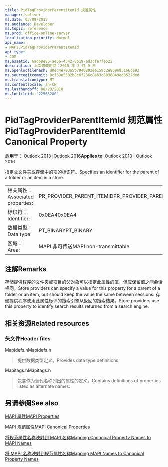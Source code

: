 ```yaml
---
title: PidTagProviderParentItemId 规范属性
manager: soliver
ms.date: 03/09/2015
ms.audience: Developer
ms.topic: reference
ms.prod: office-online-server
localization_priority: Normal
api_name:
- MAPI.PidTagProviderParentItemId
api_type:
- COM
ms.assetid: 6adb8e85-ae56-4542-8b19-ed3cfe7fe522
description: 上次修改时间：2015 年 3 月 9 日
ms.openlocfilehash: d0ec4e793a5b7940802ee159c2e869695166ce93
ms.sourcegitcommit: 0cf39e5382b8c6f236c8a63c6036849ed3527ded
ms.translationtype: MT
ms.contentlocale: zh-CN
ms.lasthandoff: 08/23/2018
ms.locfileid: "22563280"
---
```

# <a name="pidtagproviderparentitemid-canonical-property"></a><span data-ttu-id="d4b25-103">PidTagProviderParentItemId 规范属性</span><span class="sxs-lookup"><span data-stu-id="d4b25-103">PidTagProviderParentItemId Canonical Property</span></span>

  
  
<span data-ttu-id="d4b25-104">**适用于**： Outlook 2013 |Outlook 2016</span><span class="sxs-lookup"><span data-stu-id="d4b25-104">**Applies to**: Outlook 2013 | Outlook 2016</span></span> 
  
<span data-ttu-id="d4b25-105">指定父文件夹或存储中的项的标识符。</span><span class="sxs-lookup"><span data-stu-id="d4b25-105">Specifies an identifier for the parent of a folder or an item in a store.</span></span>
  
|||
|:-----|:-----|
|<span data-ttu-id="d4b25-106">相关属性：</span><span class="sxs-lookup"><span data-stu-id="d4b25-106">Associated properties:</span></span>  <br/> |<span data-ttu-id="d4b25-107">PR_PROVIDER_PARENT_ITEMID</span><span class="sxs-lookup"><span data-stu-id="d4b25-107">PR_PROVIDER_PARENT_ITEMID</span></span>  <br/> |
|<span data-ttu-id="d4b25-108">标识符：</span><span class="sxs-lookup"><span data-stu-id="d4b25-108">Identifier:</span></span>  <br/> |<span data-ttu-id="d4b25-109">0x0EA4</span><span class="sxs-lookup"><span data-stu-id="d4b25-109">0x0EA4</span></span>  <br/> |
|<span data-ttu-id="d4b25-110">数据类型：</span><span class="sxs-lookup"><span data-stu-id="d4b25-110">Data type:</span></span>  <br/> |<span data-ttu-id="d4b25-111">PT_BINARY</span><span class="sxs-lookup"><span data-stu-id="d4b25-111">PT_BINARY</span></span>  <br/> |
|<span data-ttu-id="d4b25-112">区域：</span><span class="sxs-lookup"><span data-stu-id="d4b25-112">Area:</span></span>  <br/> |<span data-ttu-id="d4b25-113">MAPI 非可传送</span><span class="sxs-lookup"><span data-stu-id="d4b25-113">MAPI non-transmittable</span></span>  <br/> |
   
## <a name="remarks"></a><span data-ttu-id="d4b25-114">注解</span><span class="sxs-lookup"><span data-stu-id="d4b25-114">Remarks</span></span>

<span data-ttu-id="d4b25-115">存储提供程序的文件夹或项目的父对象可以指定此属性的值，但应保留值之间会话相同。</span><span class="sxs-lookup"><span data-stu-id="d4b25-115">Store providers can specify a value for this property for a parent of a folder or an item, but should keep the value the same between sessions.</span></span> <span data-ttu-id="d4b25-116">存储提供程序使用此属性标识的搜索引擎从返回的搜索结果。</span><span class="sxs-lookup"><span data-stu-id="d4b25-116">Store providers use this property to identify search results returned from a search engine.</span></span>
  
## <a name="related-resources"></a><span data-ttu-id="d4b25-117">相关资源</span><span class="sxs-lookup"><span data-stu-id="d4b25-117">Related resources</span></span>

### <a name="header-files"></a><span data-ttu-id="d4b25-118">头文件</span><span class="sxs-lookup"><span data-stu-id="d4b25-118">Header files</span></span>

<span data-ttu-id="d4b25-119">Mapidefs.h</span><span class="sxs-lookup"><span data-stu-id="d4b25-119">Mapidefs.h</span></span>
  
> <span data-ttu-id="d4b25-120">提供数据类型定义。</span><span class="sxs-lookup"><span data-stu-id="d4b25-120">Provides data type definitions.</span></span>
    
<span data-ttu-id="d4b25-121">Mapitags.h</span><span class="sxs-lookup"><span data-stu-id="d4b25-121">Mapitags.h</span></span>
  
> <span data-ttu-id="d4b25-122">包含作为替代名称列出的属性的定义。</span><span class="sxs-lookup"><span data-stu-id="d4b25-122">Contains definitions of properties listed as alternate names.</span></span>
    
## <a name="see-also"></a><span data-ttu-id="d4b25-123">另请参阅</span><span class="sxs-lookup"><span data-stu-id="d4b25-123">See also</span></span>



[<span data-ttu-id="d4b25-124">MAPI 属性</span><span class="sxs-lookup"><span data-stu-id="d4b25-124">MAPI Properties</span></span>](mapi-properties.md)
  
[<span data-ttu-id="d4b25-125">MAPI 规范属性</span><span class="sxs-lookup"><span data-stu-id="d4b25-125">MAPI Canonical Properties</span></span>](mapi-canonical-properties.md)
  
[<span data-ttu-id="d4b25-126">将规范属性名称映射到 MAPI 名称</span><span class="sxs-lookup"><span data-stu-id="d4b25-126">Mapping Canonical Property Names to MAPI Names</span></span>](mapping-canonical-property-names-to-mapi-names.md)
  
[<span data-ttu-id="d4b25-127">将 MAPI 名称映射到规范属性名称</span><span class="sxs-lookup"><span data-stu-id="d4b25-127">Mapping MAPI Names to Canonical Property Names</span></span>](mapping-mapi-names-to-canonical-property-names.md)

